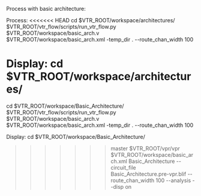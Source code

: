 Process with basic architecture:

Process:
<<<<<<< HEAD
cd $VTR_ROOT/workspace/architectures/
$VTR_ROOT/vtr_flow/scripts/run_vtr_flow.py     $VTR_ROOT/workspace/basic_arch.v     $VTR_ROOT/workspace/basic_arch.xml     -temp_dir .     --route_chan_width 100

Display:
cd $VTR_ROOT/workspace/architectures/
=======
cd $VTR_ROOT/workspace/Basic_Architecture/
$VTR_ROOT/vtr_flow/scripts/run_vtr_flow.py     $VTR_ROOT/workspace/basic_arch.v     $VTR_ROOT/workspace/basic_arch.xml     -temp_dir .     --route_chan_width 100

Display:
cd $VTR_ROOT/workspace/Basic_Architecture/
>>>>>>> master
$VTR_ROOT/vpr/vpr     $VTR_ROOT/workspace/basic_arch.xml     Basic_Architecture --circuit_file Basic_Architecture.pre-vpr.blif     --route_chan_width 100     --analysis --disp on

